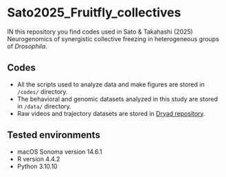 # Sato2025_Fruitfly_collectives
IN this repository you find codes used in Sato &amp; Takahashi (2025) Neurogenomics of synergistic collective freezing in heterogeneous groups of _Drosophila_.

## Codes
- All the scripts used to analyze data and make figures are stored in `/codes/` directory.
- The behavioral and genomic datasets analyzed in this study are stored in `/data/` directory.
- Raw videos and trajectory datasets are stored in [Dryad repository](https://doi.org/10.5061/dryad.ttdz08m60).

## Tested environments
- macOS Sonoma version 14.6.1
- R version 4.4.2
- Python 3.10.10